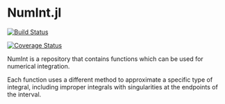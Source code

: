 # NumInt.jl

[![Build Status](https://travis-ci.org/RenanOD/NumInt.jl.svg)](https://travis-ci.org/RenanOD/NumInt.jl)

[![Coverage Status](https://coveralls.io/repos/RenanOD/NumInt.jl/badge.svg?branch=master&service=github)](https://coveralls.io/github/RenanOD/NumInt.jl?branch=master)

NumInt is a repository that contains functions which can be used for numerical integration.

Each function uses a different method to approximate a specific type of integral, including improper integrals with singularities at the endpoints of the interval.


